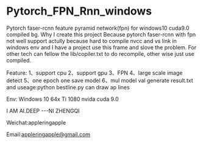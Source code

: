 # Pytorch_FPN_Rnn_windows
Pytorch faser-rcnn feature pyramid network(fpn) for windows10 cuda9.0 compiled
bg.
Why I create this project
Because pytorch faser-rcnn with fpn not well support actully because hard to compile nvcc and vs link in windows env and I have a project use this frame and slove the problem.
For other tech can fellow the lib/copiler.txt to do recompile, other wise just use compiled.


Feature:
1、support cpu
2、support gpu
3、FPN
4、large scale image detect
5、one epoch one save model
6、mul model val generate result.txt and useage:python bestline.py can draw  ap lines

Env:
Windows 10 64x Ti 1080 nvida cuda 9.0 


I AM AI.DEEP ---NI ZHENGQI 

Weichat:appleringapple

Email:appleringapple@gmail.com
